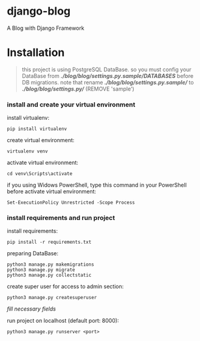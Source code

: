 # django-blog
A Blog with Django Framework

# Installation
> this project is using PostgreSQL DataBase. so you must config your DataBase from **_./blog/blog/settings.py.sample/DATABASES_** before DB migrations.
> note that rename **_./blog/blog/settings.py.sample/_** to **_./blog/blog/settings.py/_** (REMOVE 'sample')
### install and create your virtual environment

install virtualenv:
```
pip install virtualenv
```

create virtual environment:
```
virtualenv venv
```

activate virtual environment:
```
cd venv\Scripts\activate
```

if you using Widows PowerShell, type this command in your PowerShell before activate virtual environment:
```
Set-ExecutionPolicy Unrestricted -Scope Process
```

### install requirements and run project

install requirements:
```
pip install -r requirements.txt
```

preparing DataBase:
```
python3 manage.py makemigrations
python3 manage.py migrate
python3 manage.py collectstatic
```

create super user for access to admin section:
```
python3 manage.py createsuperuser
```
*fill necessary fields*

run project on localhost (default port: 8000):
```
python3 manage.py runserver <port>
```


